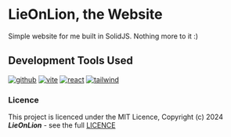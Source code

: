 # LieOnLion, the Website

Simple website for me built in SolidJS. Nothing more to it :&#41;

## Development Tools Used
[![github](https://cdn.jsdelivr.net/npm/@intergrav/devins-badges@3/assets/compact-minimal/available/github_vector.svg)](https://github.com/)
[![vite](https://lieonstudios.github.io/assets/v1/badge/compact-minimal/svg/vite.svg)](https://vite.dev/)
[![react](https://lieonstudios.github.io/assets/v1/badge/compact-minimal/svg/react.svg)](https://solidjs.com/)
[![tailwind](https://lieonstudios.github.io/assets/v1/badge/compact-minimal/svg/tailwind.svg)](https://tailwindcss.com/)

### Licence

This project is licenced under the MIT Licence, Copyright (c) 2024 ***LieOnLion*** - see the full [LICENCE](https://github.com/LieOnLion/lieonlion.github.io/blob/main/LICENSE)